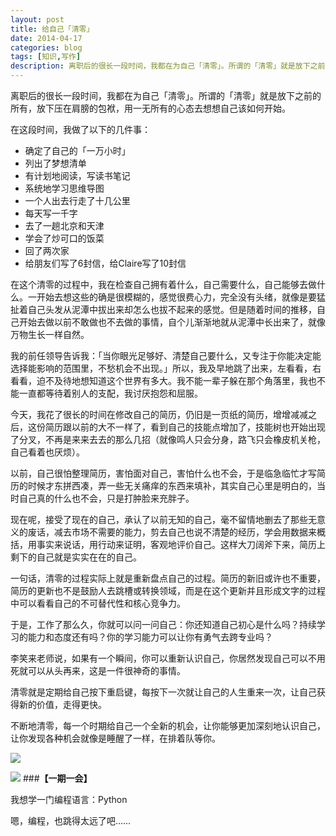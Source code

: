 ```yaml
---
layout: post
title: 给自己「清零」
date: 2014-04-17
categories: blog
tags: [知识,写作]
description: 离职后的很长一段时间，我都在为自己「清零」。所谓的「清零」就是放下之前的所有，放下压在肩膀的包袱，用一无所有的心态去想想自己该如何开始。
---
```



离职后的很长一段时间，我都在为自己「清零」。所谓的「清零」就是放下之前的所有，放下压在肩膀的包袱，用一无所有的心态去想想自己该如何开始。

在这段时间，我做了以下的几件事：

- 确定了自己的「一万小时」
- 列出了梦想清单
- 有计划地阅读，写读书笔记
- 系统地学习思维导图
- 一个人出去行走了十几公里
- 每天写一千字
- 去了一趟北京和天津
- 学会了炒可口的饭菜
- 回了两次家
- 给朋友们写了6封信，给Claire写了10封信


在这个清零的过程中，我在检查自己拥有着什么，自己需要什么，自己能够去做什么。一开始去想这些的确是很模糊的，感觉很费心力，完全没有头绪，就像是要猛扯着自己头发从泥潭中拔出来却怎么也拔不起来的感觉。但是随着时间的推移，自己开始去做以前不敢做也不去做的事情，自个儿渐渐地就从泥潭中长出来了，就像万物生长一样自然。

我的前任领导告诉我：「当你眼光足够好、清楚自己要什么，又专注于你能决定能选择能影响的范围里，不愁机会不出现。」所以，我及早地跳了出来，左看看，右看看，迫不及待地想知道这个世界有多大。我不能一辈子躲在那个角落里，我也不能一直都等待着别人的支配，我讨厌抱怨和屈服。

今天，我花了很长的时间在修改自己的简历，仍旧是一页纸的简历，增增减减之后，这份简历跟以前的大不一样了，看到自己的技能点增加了，技能树也开始出现了分叉，不再是来来去去的那么几招（就像鸣人只会分身，路飞只会橡皮机关枪，自己看着也厌烦）。

以前，自己很怕整理简历，害怕面对自己，害怕什么也不会，于是临急临忙才写简历的时候才东拼西凑，弄一些无关痛痒的东西来填补，其实自己心里是明白的，当时自己真的什么也不会，只是打肿脸来充胖子。

现在呢，接受了现在的自己，承认了以前无知的自己，毫不留情地删去了那些无意义的废话，减去市场不需要的能力，剪去自己也说不清楚的经历，学会用数据来概括，用事实来说话，用行动来证明，客观地评价自己。这样大刀阔斧下来，简历上剩下的自己就是实实在在的自己。

一句话，清零的过程实际上就是重新盘点自己的过程。简历的新旧或许也不重要，简历的更新也不是鼓励人去跳槽或转换领域，而是在这个更新并且形成文字的过程中可以看看自己的不可替代性和核心竞争力。

于是，工作了那么久，你就可以问一问自己：你还知道自己初心是什么吗？持续学习的能力和态度还有吗？你的学习能力可以让你有勇气去跨专业吗？

李笑来老师说，如果有一个瞬间，你可以重新认识自己，你居然发现自己可以不用死就可以从头再来，这是一件很神奇的事情。

清零就是定期给自己按下重启键，每按下一次就让自己的人生重来一次，让自己获得新的价值，走得更快。

不断地清零，每一个时期给自己一个全新的机会，让你能够更加深刻地认识自己，让你发现各种机会就像是睡醒了一样，在排着队等你。

![](http://cnfeat.qiniudn.com/%E5%9B%BE%E5%83%8F%20000.png)

![](http://cnfeat.qiniudn.com/%E5%9B%BE%E5%83%8F%202014-03-27-00-56.png)
###**【一期一会】**

我想学一门编程语言：Python

嗯，编程，也跳得太远了吧……
